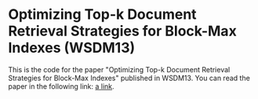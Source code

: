 Optimizing Top-k Document Retrieval Strategies for Block-Max Indexes (WSDM13)
======
This is the code for the paper "Optimizing Top-k Document Retrieval Strategies for Block-Max Indexes" published in WSDM13.
You can read the paper in the following link: [a link](http://dl.acm.org/citation.cfm?id=2433412).
